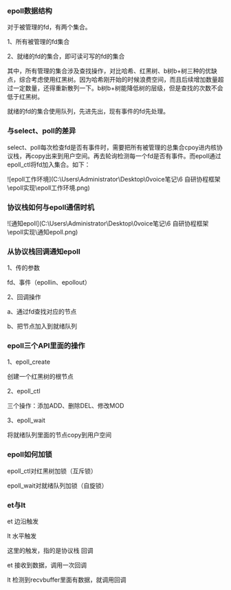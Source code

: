 ### epoll数据结构

对于被管理的fd，有两个集合。

1、所有被管理的fd集合

2、就绪的fd的集合，即可读可写的fd的集合

其中，所有管理的集合涉及查找操作，对比哈希、红黑树、b树b+树三种的优缺点，综合考虑使用红黑树。因为哈希刚开始的时候浪费空间，而且后续增加数量超过一定数量，还得重新散列一下。b树b+树能降低树的层级，但是查找的次数不会低于红黑树。

就绪的fd的集合使用队列，先进先出，现有事件的fd先处理。

### 与select、poll的差异

select、poll每次检查fd是否有事件时，需要把所有被管理的总集合cpoy进内核协议栈，再copy出来到用户空间。再去轮询检测每一个fd是否有事件。而epoll通过epoll_ctl将fd加入集合。如下：

![epoll工作环境](C:\Users\Administrator\Desktop\0voice笔记\6 自研协程框架\epoll实现\epoll工作环境.png)



### 协议栈如何与epoll通信时机

![通知epoll](C:\Users\Administrator\Desktop\0voice笔记\6 自研协程框架\epoll实现\通知epoll.png)

### 从协议栈回调通知epoll

1、传的参数

fd、事件（epollin、epollout）

2、回调操作

a、通过fd查找对应的节点

b、把节点加入到就绪队列

### epoll三个API里面的操作

1、epoll_create

创建一个红黑树的根节点

2、epoll_ctl

三个操作：添加ADD、删除DEL、修改MOD

3、epoll_wait

将就绪队列里面的节点copy到用户空间

### epoll如何加锁

epoll_ctl对红黑树加锁（互斥锁）

epoll_wait对就绪队列加锁（自旋锁）

### et与lt

et 边沿触发

lt 水平触发

这里的触发，指的是协议栈 回调

et 接收到数据，调用一次回调

lt 检测到recvbuffer里面有数据，就调用回调